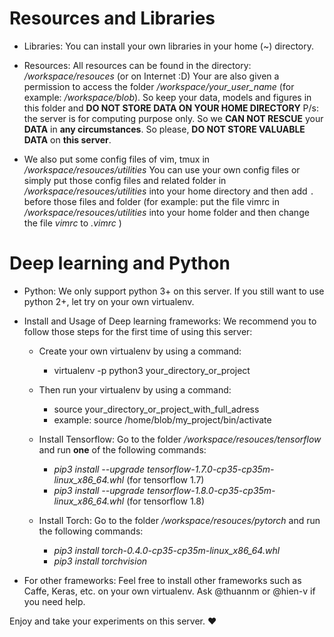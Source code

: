 
 # Resources and Libraries
- Libraries:
  You can install your own libraries in your home (~) directory.
  
- Resources:
  All resources can be found in the directory: */workspace/resouces* (or on Internet :D)
  Your are also given a permission to access the folder */workspace/your_user_name* (for example: */workspace/blob*). So keep your data, models and figures in this folder and **DO NOT STORE DATA ON YOUR HOME DIRECTORY**
  P/s: the server is for computing purpose only. So we **CAN NOT RESCUE** your **DATA** in **any circumstances**. So please, **DO NOT STORE VALUABLE DATA** on **this server**. 
  
- We also put some config files of vim, tmux in */workspace/resouces/utilities* 
  You can use your own config files or simply put those config files and related folder in */workspace/resouces/utilities* into your home directory and then add `.` before those files and folder (for example: put the file vimrc in */workspace/resouces/utilities* into your home folder and then change the file *vimrc* to *.vimrc* )

# Deep learning and Python
- Python:  We only support python 3+ on this server. If you still want to use python 2+, let try on your own virtualenv.
  
- Install and Usage of Deep learning frameworks: We recommend you to follow those steps for the first time of using this server:
    * Create your own virtualenv by using a command:
        * virtualenv -p python3 your_directory_or_project
        
    * Then run your virtualenv by using a command:
        * source your_directory_or_project_with_full_adress 
        * example: source /home/blob/my_project/bin/activate
    * Install Tensorflow: Go to the folder */workspace/resouces/tensorflow* and run **one** of the following commands:
      * *pip3 install --upgrade tensorflow-1.7.0-cp35-cp35m-linux_x86_64.whl* (for tensorflow 1.7)
      * *pip3 install --upgrade tensorflow-1.8.0-cp35-cp35m-linux_x86_64.whl* (for tensorflow 1.8)
    * Install Torch: Go to the folder */workspace/resouces/pytorch* and run the following commands:
      * *pip3 install torch-0.4.0-cp35-cp35m-linux_x86_64.whl*
      * *pip3 install torchvision*
 - For other frameworks: Feel free to install other frameworks such as Caffe, Keras, etc. on your own virtualenv. Ask @thuannm or @hien-v if you need help.
 
 
        
Enjoy and take your experiments on this server. :heart:
